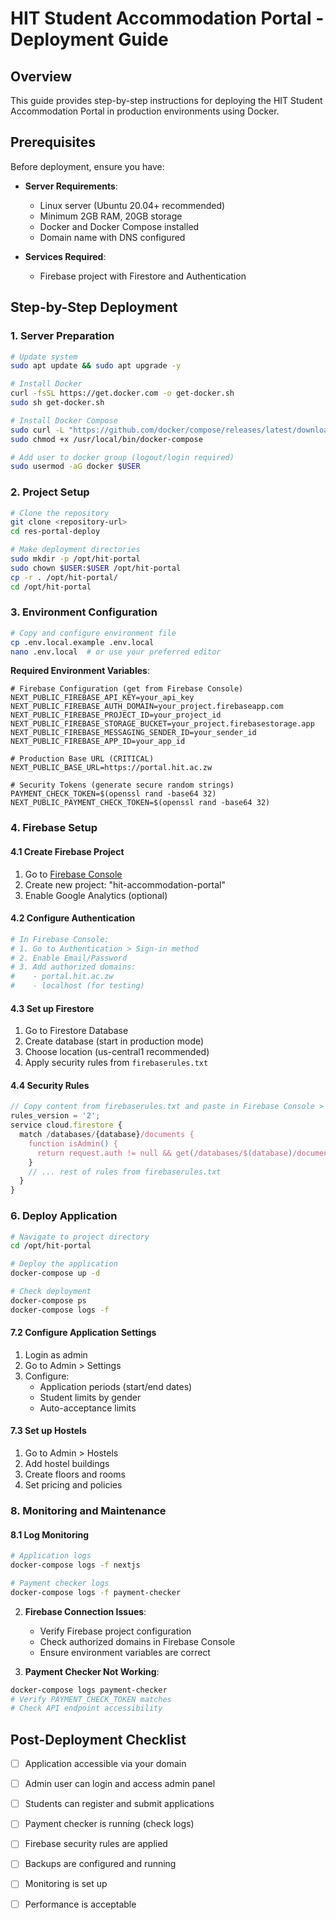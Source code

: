 # HIT Student Accommodation Portal - Deployment Guide

## Overview
This guide provides step-by-step instructions for deploying the HIT Student Accommodation Portal in production environments using Docker.

## Prerequisites

Before deployment, ensure you have:

- **Server Requirements**:
  - Linux server (Ubuntu 20.04+ recommended)
  - Minimum 2GB RAM, 20GB storage
  - Docker and Docker Compose installed
  - Domain name with DNS configured

- **Services Required**:
  - Firebase project with Firestore and Authentication


## Step-by-Step Deployment

### 1. Server Preparation

```bash
# Update system
sudo apt update && sudo apt upgrade -y

# Install Docker
curl -fsSL https://get.docker.com -o get-docker.sh
sudo sh get-docker.sh

# Install Docker Compose
sudo curl -L "https://github.com/docker/compose/releases/latest/download/docker-compose-$(uname -s)-$(uname -m)" -o /usr/local/bin/docker-compose
sudo chmod +x /usr/local/bin/docker-compose

# Add user to docker group (logout/login required)
sudo usermod -aG docker $USER
```

### 2. Project Setup

```bash
# Clone the repository
git clone <repository-url>
cd res-portal-deploy

# Make deployment directories
sudo mkdir -p /opt/hit-portal
sudo chown $USER:$USER /opt/hit-portal
cp -r . /opt/hit-portal/
cd /opt/hit-portal
```

### 3. Environment Configuration

```bash
# Copy and configure environment file
cp .env.local.example .env.local
nano .env.local  # or use your preferred editor
```

**Required Environment Variables**:
```env
# Firebase Configuration (get from Firebase Console)
NEXT_PUBLIC_FIREBASE_API_KEY=your_api_key
NEXT_PUBLIC_FIREBASE_AUTH_DOMAIN=your_project.firebaseapp.com
NEXT_PUBLIC_FIREBASE_PROJECT_ID=your_project_id
NEXT_PUBLIC_FIREBASE_STORAGE_BUCKET=your_project.firebasestorage.app
NEXT_PUBLIC_FIREBASE_MESSAGING_SENDER_ID=your_sender_id
NEXT_PUBLIC_FIREBASE_APP_ID=your_app_id

# Production Base URL (CRITICAL)
NEXT_PUBLIC_BASE_URL=https://portal.hit.ac.zw

# Security Tokens (generate secure random strings)
PAYMENT_CHECK_TOKEN=$(openssl rand -base64 32)
NEXT_PUBLIC_PAYMENT_CHECK_TOKEN=$(openssl rand -base64 32)
```

### 4. Firebase Setup

#### 4.1 Create Firebase Project
1. Go to [Firebase Console](https://console.firebase.google.com/)
2. Create new project: "hit-accommodation-portal"
3. Enable Google Analytics (optional)

#### 4.2 Configure Authentication
```bash
# In Firebase Console:
# 1. Go to Authentication > Sign-in method
# 2. Enable Email/Password
# 3. Add authorized domains:
#    - portal.hit.ac.zw
#    - localhost (for testing)
```

#### 4.3 Set up Firestore
1. Go to Firestore Database
2. Create database (start in production mode)
3. Choose location (us-central1 recommended)
4. Apply security rules from `firebaserules.txt`

#### 4.4 Security Rules
```javascript
// Copy content from firebaserules.txt and paste in Firebase Console > Firestore > Rules
rules_version = '2';
service cloud.firestore {
  match /databases/{database}/documents {
    function isAdmin() {
      return request.auth != null && get(/databases/$(database)/documents/users/$(request.auth.uid)).data.role == 'admin';
    }
    // ... rest of rules from firebaserules.txt
  }
}
```


### 6. Deploy Application

```bash
# Navigate to project directory
cd /opt/hit-portal

# Deploy the application
docker-compose up -d

# Check deployment
docker-compose ps
docker-compose logs -f
```


#### 7.2 Configure Application Settings
1. Login as admin
2. Go to Admin > Settings
3. Configure:
   - Application periods (start/end dates)
   - Student limits by gender
   - Auto-acceptance limits

#### 7.3 Set up Hostels
1. Go to Admin > Hostels
2. Add hostel buildings
3. Create floors and rooms
4. Set pricing and policies

### 8. Monitoring and Maintenance

#### 8.1 Log Monitoring
```bash
# Application logs
docker-compose logs -f nextjs

# Payment checker logs
docker-compose logs -f payment-checker
```




2. **Firebase Connection Issues**:
   - Verify Firebase project configuration
   - Check authorized domains in Firebase Console
   - Ensure environment variables are correct

3. **Payment Checker Not Working**:
```bash
docker-compose logs payment-checker
# Verify PAYMENT_CHECK_TOKEN matches
# Check API endpoint accessibility
```

## Post-Deployment Checklist

- [ ] Application accessible via your domain
- [ ] Admin user can login and access admin panel
- [ ] Students can register and submit applications
- [ ] Payment checker is running (check logs)
- [ ] Firebase security rules are applied
- [ ] Backups are configured and running
- [ ] Monitoring is set up
- [ ] Performance is acceptable


